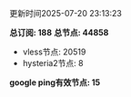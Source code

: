 更新时间2025-07-20 23:13:23

**总订阅: 188**
**总节点: 44858**
- vless节点: 20519
- hysteria2节点: 8

**google ping有效节点: 15**
